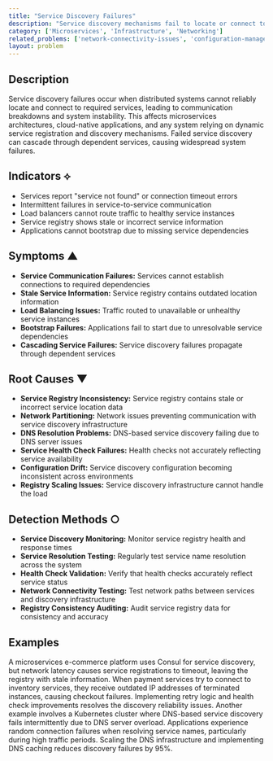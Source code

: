 ```yaml
---
title: "Service Discovery Failures"
description: "Service discovery mechanisms fail to locate or connect to services, causing communication failures and system instability in distributed architectures."
category: ['Microservices', 'Infrastructure', 'Networking']
related_problems: ['network-connectivity-issues', 'configuration-management-problems', 'service-availability-issues']
layout: problem
---
```


## Description

Service discovery failures occur when distributed systems cannot reliably locate and connect to required services, leading to communication breakdowns and system instability. This affects microservices architectures, cloud-native applications, and any system relying on dynamic service registration and discovery mechanisms. Failed service discovery can cascade through dependent services, causing widespread system failures.

## Indicators ⟡

- Services report "service not found" or connection timeout errors
- Intermittent failures in service-to-service communication
- Load balancers cannot route traffic to healthy service instances
- Service registry shows stale or incorrect service information
- Applications cannot bootstrap due to missing service dependencies

## Symptoms ▲

- **Service Communication Failures:** Services cannot establish connections to required dependencies
- **Stale Service Information:** Service registry contains outdated location information
- **Load Balancing Issues:** Traffic routed to unavailable or unhealthy service instances
- **Bootstrap Failures:** Applications fail to start due to unresolvable service dependencies
- **Cascading Service Failures:** Service discovery failures propagate through dependent services

## Root Causes ▼

- **Service Registry Inconsistency:** Service registry contains stale or incorrect service location data
- **Network Partitioning:** Network issues preventing communication with service discovery infrastructure
- **DNS Resolution Problems:** DNS-based service discovery failing due to DNS server issues
- **Service Health Check Failures:** Health checks not accurately reflecting service availability
- **Configuration Drift:** Service discovery configuration becoming inconsistent across environments
- **Registry Scaling Issues:** Service discovery infrastructure cannot handle the load

## Detection Methods ○

- **Service Discovery Monitoring:** Monitor service registry health and response times
- **Service Resolution Testing:** Regularly test service name resolution across the system
- **Health Check Validation:** Verify that health checks accurately reflect service status
- **Network Connectivity Testing:** Test network paths between services and discovery infrastructure
- **Registry Consistency Auditing:** Audit service registry data for consistency and accuracy

## Examples

A microservices e-commerce platform uses Consul for service discovery, but network latency causes service registrations to timeout, leaving the registry with stale information. When payment services try to connect to inventory services, they receive outdated IP addresses of terminated instances, causing checkout failures. Implementing retry logic and health check improvements resolves the discovery reliability issues. Another example involves a Kubernetes cluster where DNS-based service discovery fails intermittently due to DNS server overload. Applications experience random connection failures when resolving service names, particularly during high traffic periods. Scaling the DNS infrastructure and implementing DNS caching reduces discovery failures by 95%.